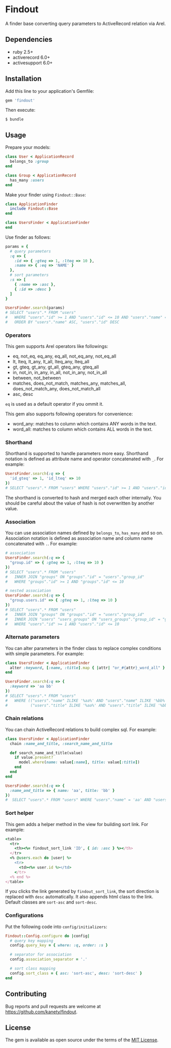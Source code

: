 # Findout

A finder base converting query parameters to ActiveRecord relation via Arel.

## Dependencies

* ruby 2.5+
* activerecord 6.0+
* activesupport 6.0+

## Installation

Add this line to your application's Gemfile:

```ruby
gem 'findout'
```

Then execute:

    $ bundle

## Usage

Prepare your models:

```ruby
class User < ApplicationRecord
  belongs_to :group
end

class Group < ApplicationRecord
  has_many :users
end
```

Make your finder using `Findout::Base`:

```ruby
class ApplicationFinder
  include Findout::Base
end

class UsersFinder < ApplicationFinder
end
```

Use finder as follows:

```ruby
params = {
  # query parameters
  :q => {
    :id => { :gteq => 1, :lteq => 10 },
    :name => { :eq => 'NAME' }
  },
  # sort parameters
  :s => [
    { :name => :asc },
    { :id => :desc }
  ]
}

UsersFinder.search(params)
# SELECT "users".* FROM "users"
#   WHERE "users"."id" >= 1 AND "users"."id" <= 10 AND "users"."name" = 'NAME'
#   ORDER BY "users"."name" ASC, "users"."id" DESC 
```

### Operators

This gem supports Arel operators like followings:

* eq, not_eq, eq_any, eq_all, not_eq_any, not_eq_all
* lt, lteq, lt_any, lt_all, lteq_any, lteq_all
* gt, gteq, gt_any, gt_all, gteq_any, gteq_all
* in, not_in, in_any, in_all, not_in_any, not_in_all
* between, not_between
* matches, does_not_match, matches_any, matches_all, does_not_match_any, does_not_match_all
* asc, desc

`eq` is used as a default operator if you ommit it.

This gem also supports following operators for convenience:

* word_any: matches to column which contains ANY words in the text.
* word_all: matches to column which contains ALL words in the text.

### Shorthand

Shorthand is supported to handle parameters more easy.
Shorthand notation is defined as attribute name and operator concatenated with `_`.
For example:

```ruby
UsersFinder.search(:q => {
  'id_gteq' => 1, 'id_lteq' => 10
})
# SELECT "users".* FROM "users" WHERE "users"."id" >= 1 AND "users"."id" <= 10
```

The shorthand is converted to hash and merged each other internally.
You should be careful about the value of hash is not overwritten by another value.

### Association

You can use association names defined by `belongs_to`, `has_many` and so on.
Association notation is defined as association name and column name concatenated with `.`.
For example:

```ruby
# association
UsersFinder.search(:q => {
  "group.id" => { :gteq => 1, :lteq => 10 }
})
# SELECT "users".* FROM "users"
#   INNER JOIN "groups" ON "groups"."id" = "users"."group_id"
#   WHERE "groups"."id" >= 1 AND "groups"."id" <= 10

# nested association
UsersFinder.search(:q => {
  "group.users.id" => { :gteq => 1, :lteq => 10 }
})
# SELECT "users".* FROM "users"
#   INNER JOIN "groups" ON "groups"."id" = "users"."group_id"
#   INNER JOIN "users" "users_groups" ON "users_groups"."group_id" = "groups"."id"
#   WHERE "users"."id" >= 1 AND "users"."id" <= 10
```

### Alternate parameters

You can alter parameters in the finder class to replace complex conditions with simple parameters.
For example:

```ruby
class UsersFinder < ApplicationFinder
  alter :keyword, [:name, :title].map { |attr| "or_#{attr}_word_all" }
end

UsersFinder.search(:q => {
  :keyword => 'aa bb'
})
# SELECT "users".* FROM "users"
#   WHERE (("users"."name" ILIKE '%aa%' AND "users"."name" ILIKE '%bb%') OR
#          ("users"."title" ILIKE '%aa%' AND "users"."title" ILIKE '%bb%'))
```

### Chain relations

You can chain ActiveRecord relations to build complex sql.
For example:

```ruby
class UsersFinder < ApplicationFinder
  chain :name_and_title, :search_name_and_title

  def search_name_and_title(value)
    if value.present?
      model.where(name: value[:name], title: value[:title])
    end
  end
end

UsersFinder.search(:q => {
  :name_and_title => { name: 'aa', title: 'bb' }
})
#  SELECT "users".* FROM "users" WHERE "users"."name" = 'aa' AND "users"."title" = 'bb' 
```

### Sort helper

This gem adds a helper method in the view for building sort link.
For example:

```ruby
<table>
  <tr>
    <th><%= findout_sort_link 'ID', { id: :asc } %></th>
  </tr>
  <% @users.each do |user| %>
    <tr>
      <td><%= user.id %></td>
    </tr>
  <% end %>
</table>
```

If you clicks the link generated by `findout_sort_link`,
the sort direction is replaced with `desc` automatically.
It also appends html class to the link. Default classes are `sort-asc` and `sort-desc`.

### Configurations

Put the following code into `config/initializers`:

```ruby
Findout::Config.configure do |config|
  # query key mapping
  config.query_key = { where: :q, order: :s }

  # separator for association
  config.association_separator = '.'

  # sort class mapping
  config.sort_class = { asc: 'sort-asc', desc: 'sort-desc' }
end
```

## Contributing

Bug reports and pull requests are welcome at https://github.com/kanety/findout.

## License

The gem is available as open source under the terms of the [MIT License](http://opensource.org/licenses/MIT).
